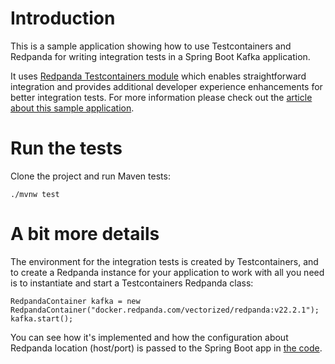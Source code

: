 # Introduction

This is a sample application showing how to use Testcontainers and Redpanda for writing integration tests in a Spring Boot Kafka application. 

It uses [Redpanda Testcontainers module](https://www.testcontainers.org/modules/redpanda/) which enables straightforward integration and provides additional developer experience enhancements for better integration tests.
For more information please check out the [article about this sample application](https://www.atomicjar.com/2022/10/simplify-development-of-kafka-applications-with-redpanda-and-testcontainers/). 

# Run the tests

Clone the project and run Maven tests: 

```
./mvnw test
```

# A bit more details 

The environment for the integration tests is created by Testcontainers, and to create a Redpanda instance for your application to work with all you need is to instantiate and start a Testcontainers Redpanda class:
```
RedpandaContainer kafka = new RedpandaContainer("docker.redpanda.com/vectorized/redpanda:v22.2.1");
kafka.start();
```

You can see how it's implemented and how the configuration about Redpanda location (host/port) is passed to the Spring Boot app in [the code](https://github.com/shelajev/testcontainers-redpanda/blob/oleg-demo/src/test/java/com/example/demo/com/example/demo/support/AbstractIntegrationTest.java#L50).

